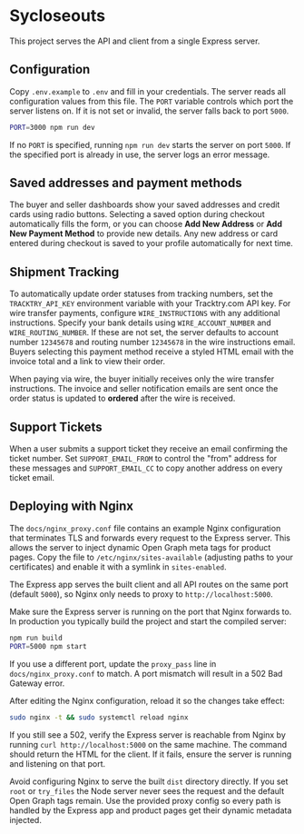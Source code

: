 # Sycloseouts

This project serves the API and client from a single Express server.

## Configuration

Copy `.env.example` to `.env` and fill in your credentials. The server reads all
configuration values from this file. The `PORT` variable controls which port the
server listens on. If it is not set or invalid, the server falls back to port
`5000`.

```bash
PORT=3000 npm run dev
```

If no `PORT` is specified, running `npm run dev` starts the server on port `5000`.
If the specified port is already in use, the server logs an error message.

## Saved addresses and payment methods
The buyer and seller dashboards show your saved addresses and credit cards using radio buttons.
Selecting a saved option during checkout automatically fills the form, or you can choose **Add New Address** or **Add New Payment Method** to provide new details.
Any new address or card entered during checkout is saved to your profile automatically for next time.

## Shipment Tracking
To automatically update order statuses from tracking numbers, set the `TRACKTRY_API_KEY` environment variable with your Tracktry.com API key.
For wire transfer payments, configure `WIRE_INSTRUCTIONS` with any additional instructions. Specify your bank details using `WIRE_ACCOUNT_NUMBER` and `WIRE_ROUTING_NUMBER`. If these are not set, the server defaults to account number `12345678` and routing number `12345678` in the wire instructions email.
Buyers selecting this payment method receive a styled HTML email with the invoice total and a link to view their order.

When paying via wire, the buyer initially receives only the wire transfer instructions.
The invoice and seller notification emails are sent once the order status is updated to **ordered** after the wire is received.

## Support Tickets
When a user submits a support ticket they receive an email confirming the ticket number. Set `SUPPORT_EMAIL_FROM` to control the "from" address for these messages and `SUPPORT_EMAIL_CC` to copy another address on every ticket email.

## Deploying with Nginx
The `docs/nginx_proxy.conf` file contains an example Nginx configuration that
terminates TLS and forwards every request to the Express server. This allows the
server to inject dynamic Open Graph meta tags for product pages. Copy the file to
`/etc/nginx/sites-available` (adjusting paths to your certificates) and enable it
with a symlink in `sites-enabled`.

The Express app serves the built client and all API routes on the same port
(default `5000`), so Nginx only needs to proxy to `http://localhost:5000`.

Make sure the Express server is running on the port that Nginx forwards to.
In production you typically build the project and start the compiled server:

```bash
npm run build
PORT=5000 npm start
```

If you use a different port, update the `proxy_pass` line in
`docs/nginx_proxy.conf` to match. A port mismatch will result in a 502 Bad
Gateway error.

After editing the Nginx configuration, reload it so the changes take effect:

```bash
sudo nginx -t && sudo systemctl reload nginx
```

If you still see a 502, verify the Express server is reachable from Nginx by
running `curl http://localhost:5000` on the same machine. The command should
return the HTML for the client. If it fails, ensure the server is running and
listening on that port.

Avoid configuring Nginx to serve the built `dist` directory directly. If you set
`root` or `try_files` the Node server never sees the request and the default Open
Graph tags remain. Use the provided proxy config so every path is handled by the
Express app and product pages get their dynamic metadata injected.
